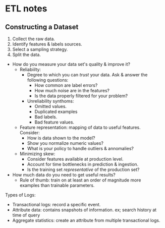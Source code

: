 # ETL notes

## Constructing a Dataset

1. Collect the raw data.
2. Identify features & labels sources.
3. Select a sampling strategy.
4. Split the data.

- How do you measure your data set's quality & improve it?
    - Reliabiilty:
        - Degree to which you can *trust* your data. Ask & answer the following questions:
            - How common are label errors?
            - How much noise are in the features?
            - Is the data properly filtered for your problem?
        - Unreliability synthoms:
            - Omitted values.
            - Duplicated examples
            - Bad labels.
            - Bad feature values.
    - Feature representation: mapping of data to useful features. Consider:
        - How is data shown to the model?
        - Show you normalize numeric values?
        - What is your policy to handle outliers & annomalies?
    - Minimizing skew:
        - Consider features available at production level.
        - Account for time bottlenecks in prediction & ingestion.
        - Is the training set *representative* of the production set?
- How much data do you need to get useful results?
    - Rule of thumb: train on at least an order of magnitude more examples than trainable parameters.

Types of Logs:

- Transactional logs: record a specific event.
- Attribute data: contains snapshots of information. ex; search history at time of query
- Aggregate statistics: create an attribute from multiple transactional logs.
